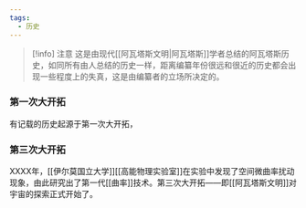 ```yaml
---
tags:
  - 历史
---
```


> [!info] 注意
> 这是由现代[[阿瓦塔斯文明|阿瓦塔斯]]学者总结的阿瓦塔斯历史，如同所有由人总结的历史一样，距离编纂年份很远和很近的历史都会出现一些程度上的失真，这是由编纂者的立场所决定的。


### 第一次大开拓
有记载的历史起源于第一次大开拓，




### 第三次大开拓
XXXX年，[[伊尔莫国立大学]][[高能物理实验室]]在实验中发现了空间微曲率扰动现象，由此研究出了第一代[[曲率]]技术。第三次大开拓——即[[阿瓦塔斯文明]]对宇宙的探索正式开始了。